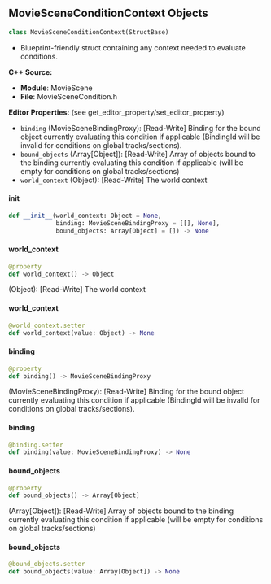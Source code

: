 ## MovieSceneConditionContext Objects

```python
class MovieSceneConditionContext(StructBase)
```

* Blueprint-friendly struct containing any context needed to evaluate conditions.

**C++ Source:**

- **Module**: MovieScene
- **File**: MovieSceneCondition.h

**Editor Properties:** (see get_editor_property/set_editor_property)

- ``binding`` (MovieSceneBindingProxy):  [Read-Write] Binding for the bound object currently evaluating this condition if applicable (BindingId will be invalid for conditions on global tracks/sections).
- ``bound_objects`` (Array[Object]):  [Read-Write] Array of objects bound to the binding currently evaluating this condition if applicable (will be empty for conditions on global tracks/sections)
- ``world_context`` (Object):  [Read-Write] The world context

<a id="unreal.MovieSceneConditionContext.__init__"></a>

#### __init__

```python
def __init__(world_context: Object = None,
             binding: MovieSceneBindingProxy = [[], None],
             bound_objects: Array[Object] = []) -> None
```

<a id="unreal.MovieSceneConditionContext.world_context"></a>

#### world_context

```python
@property
def world_context() -> Object
```

(Object):  [Read-Write] The world context

<a id="unreal.MovieSceneConditionContext.world_context"></a>

#### world_context

```python
@world_context.setter
def world_context(value: Object) -> None
```

<a id="unreal.MovieSceneConditionContext.binding"></a>

#### binding

```python
@property
def binding() -> MovieSceneBindingProxy
```

(MovieSceneBindingProxy):  [Read-Write] Binding for the bound object currently evaluating this condition if applicable (BindingId will be invalid for conditions on global tracks/sections).

<a id="unreal.MovieSceneConditionContext.binding"></a>

#### binding

```python
@binding.setter
def binding(value: MovieSceneBindingProxy) -> None
```

<a id="unreal.MovieSceneConditionContext.bound_objects"></a>

#### bound_objects

```python
@property
def bound_objects() -> Array[Object]
```

(Array[Object]):  [Read-Write] Array of objects bound to the binding currently evaluating this condition if applicable (will be empty for conditions on global tracks/sections)

<a id="unreal.MovieSceneConditionContext.bound_objects"></a>

#### bound_objects

```python
@bound_objects.setter
def bound_objects(value: Array[Object]) -> None
```

<a id="unreal.MovieSceneConditionContainer"></a>